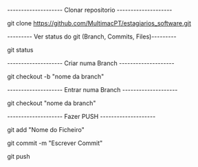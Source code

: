 -------------------- Clonar repositorio --------------------

git clone https://github.com/MultimacPT/estagiarios_software.git




--------- Ver status do git (Branch, Commits, Files)---------

git status


-------------------- Criar numa Branch  --------------------

 git checkout -b "nome da branch"


-------------------- Entrar numa Branch  --------------------

 git checkout "nome da branch"


-------------------- Fazer PUSH --------------------

git add "Nome do Ficheiro" 

git commit -m "Escrever Commit"

git push
